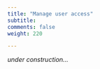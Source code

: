 ```yaml
---
title: "Manage user access"
subtitle: 
comments: false
weight: 220

---
```


*under construction...*

